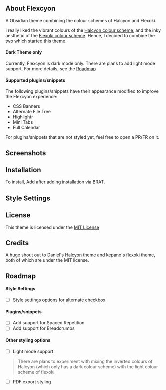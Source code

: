 ## About Flexcyon
A Obsidian theme combining the colour schemes of Halcyon and Flexoki.

I really liked the vibrant colours of the [Halcyon colour scheme](https://halcyon-theme.netlify.app/), and the inky aesthetic of the [Flexoki colour scheme](https://stephango.com/flexoki). Hence, I decided to combine the two which started this theme.

#### Dark Theme only
Currently, Flexcyon is dark mode only. There are plans to add light mode support. For more details, see the [Roadmap](#Roadmap)

#### Supported plugins/snippets
The following plugins/snippets have their appearance modified to improve the Flexcyon experience:
- CSS Banners
- Alternate File Tree
- Highlightr
- Mini Tabs
- Full Calendar

For plugins/snippets that are not styled yet, feel free to open a PR/FR on it.

## Screenshots

## Installation
To install, 
Add after adding installation via BRAT.

## Style Settings

## License
This theme is licensed under the [MIT License](./LICENSE)

## Credits
A huge shout out to Daniel's [Halcyon theme](https://github.com/dbarenholz/halcyon-obsidian) and kepano's [flexoki](https://github.com/kepano/flexoki-obsidian) theme, both of which are under the MIT license.

## Roadmap

#### Style Settings
- [ ] Style settings options for alternate checkbox

#### Plugins/snippets
- [ ] Add support for Spaced Repetition
- [ ] Add support for Breadcrumbs

#### Other styling options
- [ ] Light mode support
 > There are plans to experiment with mixing the inverted colours of Halcyon (which only has a dark colour scheme) with the light colour scheme of flexoki
- [ ] PDF export styling

